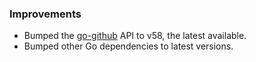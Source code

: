 ### Improvements

- Bumped the [go-github](https://github.com/google/go-github) API to v58, the latest available.
- Bumped other Go dependencies to latest versions.
